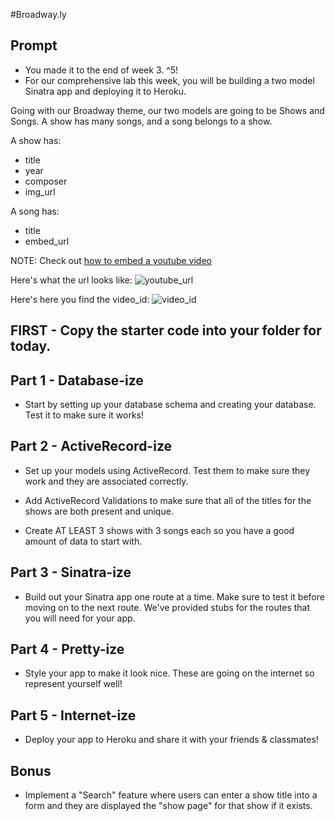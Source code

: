 #Broadway.ly

## Prompt
* You made it to the end of week 3. ^5!
* For our comprehensive lab this week, you will be building a two model Sinatra app and deploying it to Heroku.

Going with our Broadway theme, our two models are going to be Shows and Songs. A show has many songs, and a song belongs to a show.

A show has:

* title
* year
* composer
* img_url

A song has:

* title
* embed_url

NOTE: Check out [how to embed a youtube video](https://developers.google.com/youtube/player_parameters#Embedding_a_Player)

Here's what the url looks like:
![youtube_url](youtube_url.png)

Here's here you find the video_id:
![video_id](youtube_id.png)

## FIRST - Copy the starter code into your folder for today.

## Part 1 - Database-ize
* Start by setting up your database schema and creating your database. Test it to make sure it works!

## Part 2 - ActiveRecord-ize
* Set up your models using ActiveRecord. Test them to make sure they work and they are associated correctly.

* Add ActiveRecord Validations to make sure that all of the titles for the shows are both present and unique.

* Create AT LEAST 3 shows with 3 songs each so you have a good amount of data to start with.

## Part 3 - Sinatra-ize
* Build out your Sinatra app one route at a time. Make sure to test it before moving on to the next route. We've provided stubs for the routes that you will need for your app.

## Part 4 - Pretty-ize
* Style your app to make it look nice. These are going on the internet so represent yourself well!

## Part 5 - Internet-ize
* Deploy your app to Heroku and share it with your friends & classmates!

## Bonus
* Implement a "Search" feature where users can enter a show title into a form and they are displayed the "show page" for that show if it exists.
